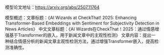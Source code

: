 模型论文地址：https://arxiv.org/abs/2507.11764

模型概述：文章标题：《AI Wizards at CheckThat! 2025: Enhancing Transformer-Based Embeddings with Sentiment for Subjectivity Detection in News Articles》
中文文章标题：《AI Wizards在CheckThat！2025：通过情感增强基于Transformer的嵌入，用于新闻文章中的主观性检测》
文章内容：提出一种结合情感分析的新闻文章主观性检测方法，通过增强Transformer嵌入，提高检测准确性。
